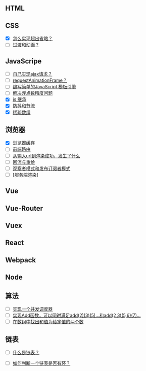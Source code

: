 ## HTML

## CSS
- [X] [怎么实现超出省略？](./css/ellipsis.md)
- [ ] [过渡和动画？]()

## JavaScripe
- [ ] [自己实现ajax请求？]()
- [ ] [requestAnimationFrame？](./javascript/requestAnimationFrame.md)
- [ ] [编写简单的JavaScript 模板引擎]()
- [ ] [解决浮点数精度问题]()
- [X] [js 继承](./javascript/inherit.md)
- [X] [防抖和节流](./javascript/antiShake.md)
- [X] [稀疏数组](./javascript/sparseArray.md)

## 浏览器
- [X] [浏览器缓存](./network/cache.md)
- [ ] [前端路由]()
- [ ] [从输入url到渲染成功，发生了什么]()
- [ ] [回流与重绘]()
- [ ] [观察者模式和发布订阅者模式]()
- [ ] [服务端渲染]
## Vue

## Vue-Router

## Vuex

## React

## Webpack

## Node

## 算法
- [ ] [实现一个并发调度器]()
- [ ] [实现Add函数，可以同时满足add(2)(3)(5)...和add(2,3)(5,6)(7)...]()
- [ ] [在数组中找出和值为给定值的两个数]()

## 链表
- [ ] [什么是链表？](./linkedList/listHasRing.md)
- [ ] [如何判断一个链表是否有环？](./linkedList/listHasRing.md)


